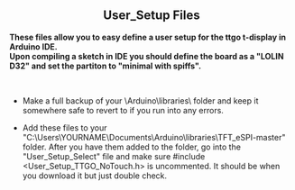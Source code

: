 
<br>

<div align="center">
  
  ## User_Setup Files

</div>

<b>These files allow you to easy define a user setup for the ttgo t-display in Arduino IDE. <br>
Upon compiling a sketch in IDE you should define the board as a "LOLIN D32" and set the  partiton to "minimal with spiffs".</b>

<br>

- Make a full backup of your \Arduino\libraries\ folder and keep it somewhere safe to revert to if you run into any errors.

- Add these files to your "C:\Users\YOURNAME\Documents\Arduino\libraries\TFT_eSPI-master" folder.
  After you have them added to the folder, go into the "User_Setup_Select" file and make sure #include <User_Setup_TTGO_NoTouch.h> is uncommented. 
  It should be when you download it but just double check.



